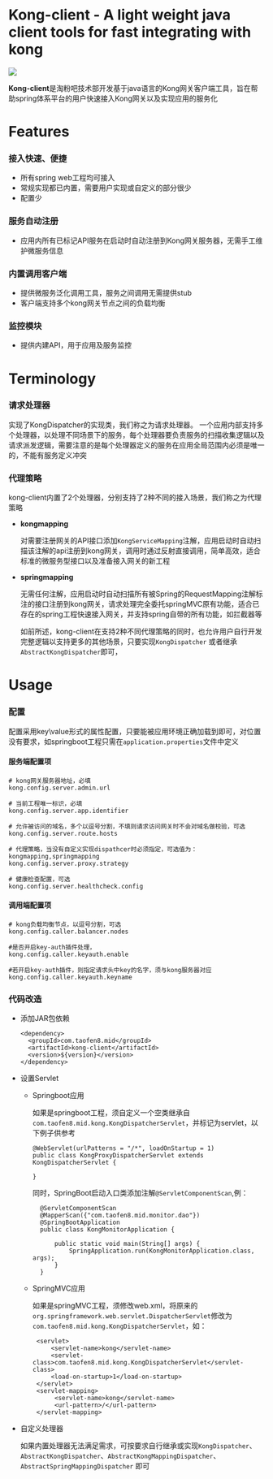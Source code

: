# Kong-client - A light weight java client tools for fast integrating with kong 

![](https://img.shields.io/badge/license-Apache%202.0-blue)


**Kong-client**是淘粉吧技术部开发基于java语言的Kong网关客户端工具，旨在帮助spring体系平台的用户快速接入Kong网关以及实现应用的服务化

# Features
### 接入快速、便捷
- 所有spring web工程均可接入
- 常规实现都已内置，需要用户实现或自定义的部分很少
- 配置少

### 服务自动注册
- 应用内所有已标记API服务在启动时自动注册到Kong网关服务器，无需手工维护微服务信息

### 内置调用客户端
- 提供微服务泛化调用工具，服务之间调用无需提供stub
- 客户端支持多个kong网关节点之间的负载均衡

### 监控模块
- 提供内建API，用于应用及服务监控

# Terminology
### 请求处理器
实现了KongDispatcher的实现类，我们称之为请求处理器。
一个应用内部支持多个处理器，以处理不同场景下的服务，每个处理器要负责服务的扫描收集逻辑以及请求派发逻辑，需要注意的是每个处理器定义的服务在应用全局范围内必须是唯一的，不能有服务定义冲突


### 代理策略
kong-client内置了2个处理器，分别支持了2种不同的接入场景，我们称之为代理策略
- **kongmapping**

  对需要注册网关的API接口添加`KongServiceMapping`注解，应用启动时自动扫描该注解的api注册到kong网关，调用时通过反射直接调用，简单高效，适合标准的微服务型接口以及准备接入网关的新工程
- **springmapping**
  
  无需任何注解，应用启动时自动扫描所有被Spring的RequestMapping注解标注的接口注册到kong网关，请求处理完全委托springMVC原有功能，适合已存在的spring工程快速接入网关，并支持spring自带的所有功能，如拦截器等

   如前所述，kong-client在支持2种不同代理策略的同时，也允许用户自行开发完整逻辑以支持更多的其他场景，只要实现`KongDispatcher` 或者继承`AbstractKongDispatcher`即可，





# Usage
### 配置

配置采用key\value形式的属性配置，只要能被应用环境正确加载到即可，对位置没有要求，如springboot工程只需在`application.properties`文件中定义

#### 服务端配置项
```
# kong网关服务器地址，必填
kong.config.server.admin.url

# 当前工程唯一标识，必填     
kong.config.server.app.identifier

# 允许被访问的域名，多个以逗号分割，不填则请求访问网关时不会对域名做校验，可选            
kong.config.server.route.hosts

# 代理策略，当没有自定义实现dispathcer时必须指定，可选值为：kongmapping,springmapping             
kong.config.server.proxy.strategy

# 健康检查配置，可选                           
kong.config.server.healthcheck.config

```


#### 调用端配置项
```
# kong负载均衡节点，以逗号分割，可选
kong.config.caller.balancer.nodes

#是否开启key-auth插件处理，
kong.config.caller.keyauth.enable

#若开启key-auth插件，则指定请求头中key的名字，须与kong服务器对应
kong.config.caller.keyauth.keyname

```

### 代码改造
* 添加JAR包依赖
    ```
    <dependency>
      <groupId>com.taofen8.mid</groupId>
      <artifactId>kong-client</artifactId>
      <version>${version}</version>
    </dependency>
    ```
  
* 设置Servlet
 
    -  Springboot应用
 
       如果是springboot工程，须自定义一个空类继承自`com.taofen8.mid.kong.KongDispatcherServlet`，并标记为servlet，以下例子供参考
        ```$xslt
        @WebServlet(urlPatterns = "/*", loadOnStartup = 1)
        public class KongProxyDispatcherServlet extends KongDispatcherServlet {
        
        }
        ```
        同时，SpringBoot启动入口类添加注解`@ServletComponentScan`,例：
        ```
          @ServletComponentScan
          @MapperScan({"com.taofen8.mid.monitor.dao"})
          @SpringBootApplication
          public class KongMonitorApplication {

              public static void main(String[] args) {
                  SpringApplication.run(KongMonitorApplication.class, args);
              }
          }
        ```

    - SpringMVC应用
      
      如果是springMVC工程，须修改web.xml，将原来的`org.springframework.web.servlet.DispatcherServlet`修改为`com.taofen8.mid.kong.KongDispatcherServlet`，如：
      ```$xslt
       <servlet>
           <servlet-name>kong</servlet-name>
           <servlet-class>com.taofen8.mid.kong.KongDispatcherServlet</servlet-class>
           <load-on-startup>1</load-on-startup>
       </servlet>
       <servlet-mapping>
            <servlet-name>kong</servlet-name>
            <url-pattern>/</url-pattern>
       </servlet-mapping>
       ```
        
* 自定义处理器

   如果内置处理器无法满足需求，可按要求自行继承或实现`KongDispatcher`、`AbstractKongDispatcher`、`AbstractKongMappingDispatcher`、`AbstractSpringMappingDispatcher` 即可
  








